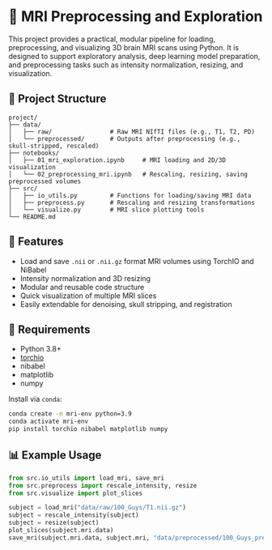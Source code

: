# 🧠 MRI Preprocessing and Exploration

This project provides a practical, modular pipeline for loading, preprocessing, and visualizing 3D brain MRI scans using Python. It is designed to support exploratory analysis, deep learning model preparation, and preprocessing tasks such as intensity normalization, resizing, and visualization.

## 📁 Project Structure

```text
project/
├── data/
│   ├── raw/                # Raw MRI NIfTI files (e.g., T1, T2, PD)
│   └── preprocessed/       # Outputs after preprocessing (e.g., skull-stripped, rescaled)
├── notebooks/
│   ├── 01_mri_exploration.ipynb     # MRI loading and 2D/3D visualization
│   └── 02_preprocessing_mri.ipynb   # Rescaling, resizing, saving preprocessed volumes
├── src/
│   ├── io_utils.py         # Functions for loading/saving MRI data
│   ├── preprocess.py       # Rescaling and resizing transformations
│   └── visualize.py        # MRI slice plotting tools
└── README.md
```

## 🔧 Features

- Load and save `.nii` or `.nii.gz` format MRI volumes using TorchIO and NiBabel
- Intensity normalization and 3D resizing
- Modular and reusable code structure
- Quick visualization of multiple MRI slices
- Easily extendable for denoising, skull stripping, and registration

## 🧪 Requirements

- Python 3.8+
- [torchio](https://github.com/fepegar/torchio)
- nibabel
- matplotlib
- numpy

Install via `conda`:
```bash
conda create -n mri-env python=3.9
conda activate mri-env
pip install torchio nibabel matplotlib numpy
```

## 📊 Example Usage
```python
from src.io_utils import load_mri, save_mri
from src.preprocess import rescale_intensity, resize
from src.visualize import plot_slices

subject = load_mri("data/raw/100_Guys/T1.nii.gz")
subject = rescale_intensity(subject)
subject = resize(subject)
plot_slices(subject.mri.data)
save_mri(subject.mri.data, subject.mri, "data/preprocessed/100_Guys_preprocessed.nii.gz")
```